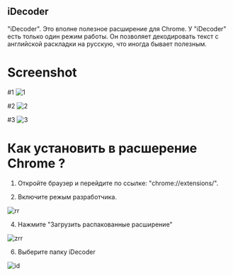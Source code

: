 ## iDecoder

"iDecoder". Это вполне полезное расширение для Chrome. У "iDecoder" есть только один режим работы.
Он позволяет декодировать текст с английской раскладки на русскую, что иногда бывает полезным. 

# Screenshot

#1
![1](https://github.com/AirSoftick/iDecoder/assets/141844045/a8d7e076-d114-4928-bbfa-3f7c2550751c)

#2
![2](https://github.com/AirSoftick/iDecoder/assets/141844045/89047bb5-bb65-4dfe-9e56-314777109217)

#3
![3](https://github.com/AirSoftick/iDecoder/assets/141844045/64e7353b-83f0-4b41-9b69-9f3361c0abc5)

# Как установить в расшерение Chrome ?

1. Откройте браузер и перейдите по ссылке: "chrome://extensions/".

2. Включите режым разработчика.
   
![rr](https://github.com/AirSoftick/iDecoder/assets/141844045/e79a785f-b315-425a-b246-827ef72b501c)

4. Нажмите "Загрузить распакованные расширение"
  
![zrr](https://github.com/AirSoftick/iDecoder/assets/141844045/f64d877b-f917-465c-a1fd-a2f0213d97b6)

6. Выберите папку iDecoder
 
![id](https://github.com/AirSoftick/iDecoder/assets/141844045/ff80c045-9189-43f4-a42f-487621f9457c)




